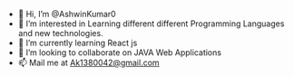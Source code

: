 - 👋 Hi, I’m @AshwinKumar0
- 👀 I’m interested in Learning different different Programming Languages and new technologies.
- 🌱 I’m currently learning React js
- 💞️ I’m looking to collaborate on JAVA Web Applications
- 📫 Mail me at Ak1380042@gmail.com

<!---
AshwinKumar0/AshwinKumar0 is a ✨ special ✨ repository because its `README.md` (this file) appears on your GitHub profile.
You can click the Preview link to take a look at your changes.
--->
